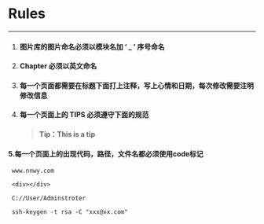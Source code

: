 # Rules

---

1. #### 图片库的图片命名必须以模块名加 ‘ \_ ’ 序号命名
2. #### Chapter 必须以英文命名
3. #### 每一个页面都需要在标题下面打上注释，写上心情和日期，每次修改需要注明修改信息
4. #### 每一个页面上的 TIPS 必须遵守下面的规范

   > #### Tip：This is a tip

#### 5.每一个页面上的出现代码，路径，文件名都必须使用code标记

```
 www.nnwy.com

 <div></div>

 C://User/Adminstroter
 
 ssh-keygen -t rsa -C "xxx@xx.com"
```



